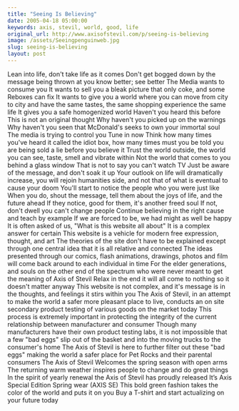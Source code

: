 ```yaml
---
title: "Seeing Is Believing"
date: 2005-04-18 05:00:00
keywords: axis, stevil, world, good, life
original_url: http://www.axisofstevil.com/p/seeing-is-believing
image: /assets/Seeingpenguinweb.jpg
slug: seeing-is-believing
layout: post
---
```


Lean into life, don&#039;t take life as it comes Don&#039;t get bogged down by the message being thrown at you know better; see better The Media wants to consume you It wants to sell you a bleak picture that only coke, and some Reboxes can fix It wants to give you a world where you can move from city to city and have the same tastes, the same shopping experience the same life It gives you a safe homogenized world Haven&#039;t you heard this before This is not an original thought Why haven&#039;t you picked up on the warnings Why haven&#039;t you seen that McDonald&#039;s seeks to own your immortal soul The media is trying to control you Tune in now Think how many times you&#039;ve heard it called the idiot box, how many times must you be told you are being sold a lie before you believe it Trust the world outside, the world you can see, taste, smell and vibrate within Not the world that comes to you behind a glass window That is not to say you can&#039;t watch TV Just be aware of the message, and don&#039;t soak it up Your outlook on life will dramatically increase, you will rejoin humanities side, and not that of what is eventual to cause your doom You&#039;ll start to notice the people who you were just like When you do, shout the message, tell them about the joys of life, and the future ahead If they notice, good for them, it&#039;s another freed soul If not, don&#039;t dwell you can&#039;t change people Continue believing in the right cause and teach by example If we are forced to be, we had might as well be happy
It is often asked of us, &quot;What is this website all about&quot; It is a complex answer for certain This website is a vehicle for modern free expression, thought, and art The theories of the site don&#039;t have to be explained except through one central idea that it is all relative and connected The ideas presented through our comics, flash animations, drawings, photos and film will come back around to each individual in time For the elder generations, and souls on the other end of the spectrum who were never meant to get the meaning of Axis of Stevil Relax in the end it will all come to nothing so it doesn&#039;t matter anyway This website is not complex, and it&#039;s message is in the thoughts, and feelings it stirs within you
The Axis of Stevil, in an attempt to make the world a safer more pleasant place to live, conducts an on site secondary product testing of various goods on the market today This process is extremely important in protecting the integrity of the current relationship between manufacturer and consumer Though many manufacturers have their own product testing labs, it is not impossible that a few &quot;bad eggs&quot; slip out of the basket and into the moving trucks to the consumer&#039;s home The Axis of Stevil is here to further filter out these &quot;bad eggs&quot; making the world a safer place for Pet Rocks and their parental consumers
The Axis of Stevil Welcomes the spring season with open arms The returning warm weather inspires people to change and do great things In the spirit of yearly renewal the Axis of Stevil has proudly released It’s Axis Special Edition Spring wear (AXIS SE) This bold green fashion takes the color of the world and puts it on you Buy a T-shirt and start actualizing on your future today

